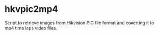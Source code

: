 # hkvpic2mp4

 Script to retrieve images from Hikvision PIC file format and coverting it to mp4 time laps video files.
